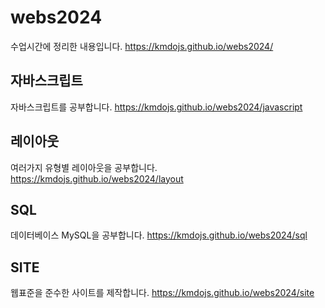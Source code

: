 # webs2024
수업시간에 정리한 내용입니다.
https://kmdojs.github.io/webs2024/

## 자바스크립트
자바스크립트를 공부합니다.
https://kmdojs.github.io/webs2024/javascript


## 레이아웃 
여러가지 유형별 레이아웃을 공부합니다.
https://kmdojs.github.io/webs2024/layout

## SQL
데이터베이스 MySQL을 공부합니다.
https://kmdojs.github.io/webs2024/sql

## SITE
웹표준을 준수한 사이트를 제작합니다.
https://kmdojs.github.io/webs2024/site





